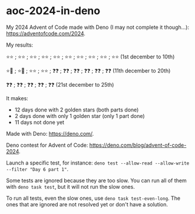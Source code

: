 # aoc-2024-in-deno

My 2024 Advent of Code made with Deno (I may not complete it though...): https://adventofcode.com/2024.

My results:

⭐️⭐️ ; ⭐️⭐️ ; ⭐️⭐️ ; ⭐️⭐️ ; ⭐️⭐️ ; ⭐️⭐️ ; ⭐️⭐️ ; ⭐️⭐️ ; ⭐️⭐️ ; ⭐️⭐️ (1st december to 10th)

⭐️🚫 ; ⭐️🚫 ; ⭐️⭐️ ; ⭐️⭐️ ; ❓❓ ; ❓❓ ; ❓❓ ; ❓❓ ; ❓❓ ; ❓❓ (11th december to 20th)

❓❓ ; ❓❓ ; ❓❓ ; ❓❓ ; ❓❓ (21st december to 25th)

It makes:
* 12 days done with 2 golden stars (both parts done)
* 2 days done with only 1 golden star (only 1 part done)
* 11 days not done yet

Made with Deno: https://deno.com/.

Deno contest for Advent of Code: https://deno.com/blog/advent-of-code-2024.

Launch a specific test, for instance: `deno test --allow-read --allow-write --filter "Day 6 part 1"`.

Some tests are ignored because they are too slow.
You can run all of them with `deno task test`, but it will not run the slow ones.

To run all tests, even the slow ones, use `deno task test-even-long`.
The ones that are ignored are not resolved yet or don't have a solution.
